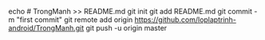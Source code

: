 echo # TrongManh >> README.md
git init
git add README.md
git commit -m "first commit"
git remote add origin https://github.com/loplaptrinh-android/TrongManh.git
git push -u origin master
